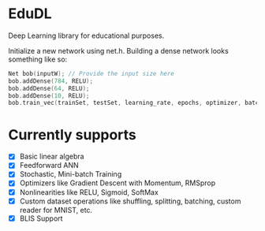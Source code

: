 # EduDL

Deep Learning library for educational purposes.

Initialize a new network using net.h. Building a dense network looks something like so:
```C++
Net bob(inputW); // Provide the input size here
bob.addDense(784, RELU); 
bob.addDense(64, RELU);
bob.addDense(10, RELU);
bob.train_vec(trainSet, testSet, learning_rate, epochs, optimizer, batchSize, momentum, learning_decay);
```
# Currently supports 
- [x] Basic linear algebra
- [x] Feedforward ANN
- [x] Stochastic, Mini-batch Training
- [x] Optimizers like Gradient Descent with Momentum, RMSprop
- [x] Nonlinearities like RELU, Sigmoid, SoftMax
- [x] Custom dataset operations like shuffling, splitting, batching, custom reader for MNIST, etc.
- [x] BLIS Support
